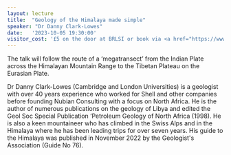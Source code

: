```yaml
---
layout: lecture
title:  "Geology of the Himalaya made simple"
speaker: "Dr Danny Clark-Lowes"
date:   '2023-10-05 19:30:00'
visitor_cost: '£5 on the door at BRLSI or book via <a href="https://www.eventbrite.co.uk/e/geology-of-the-himalaya-made-simple-tickets-716533700587">Eventbrite</a> to access on Zoom'
---
```

The talk will follow the route of a ‘megatransect’ from the Indian Plate across the Himalayan Mountain Range to the Tibetan Plateau on the Eurasian Plate.


Dr Danny Clark-Lowes (Cambridge and London Universities) is a geologist with over 40 years experience who worked for Shell and other companies before founding Nubian Consulting with a focus on North Africa. He is the author of numerous publications on the geology of Libya and edited the Geol Soc Special Publication ‘Petroleum Geology of North Africa (1998). He is also a keen mountaineer who has climbed in the Swiss Alps and in the Himalaya where he has been leading trips for over seven years. His guide to the Himalaya was published in November 2022 by the Geologist's Association (Guide No 76).